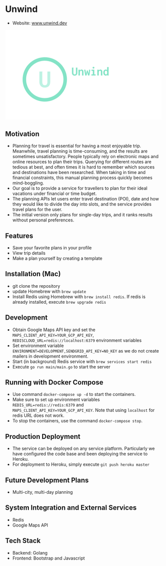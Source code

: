 # Unwind

+ Website: www.unwind.dev

![Unwind Logo](assets/public/logo.png)

## Motivation
* Planning for travel is essential for having a most enjoyable trip.
Meanwhile, travel planning is time-consuming, and the results are sometimes unsatisfactory.
People typically rely on electronic maps and online resources to plan their trips.
Querying for different routes are tedious at best, and often times it is hard to remember which sources and destinations have been researched.
When taking in time and financial constraints, this manual planning process quickly becomes mind-boggling.
* Our goal is to provide a service for travellers to plan for their ideal vacations under financial or time budget.
* The planning APIs let users enter travel destination (POI), date and how they would like to divide the day into slots, and the service provides travel plans for the user.
* The initial version only plans for single-day trips, and it ranks results without personal preferences.

## Features
* Save your favorite plans in your profile
* View trip details
* Make a plan yourself by creating a template

## Installation (Mac)
* git clone the repository
* update Homebrew with `brew update`
* Install Redis using Homebrew with `brew install redis`. If redis is already installed, execute `brew upgrade redis`


## Development
* Obtain Google Maps API key and set the `MAPS_CLIENT_API_KEY=YOUR_GCP_API_KEY`,
`REDISCLOUD_URL=redis://localhost:6379` environment variables
* Set environment variable `ENVIRONMENT=DEVELOPMENT,SENDGRID_API_KEY=NO_KEY` as we do not create mailers in development environment.
* Start (in background) Redis service with `brew services start redis`
* Execute `go run main/main.go` to start the server

## Running with Docker Compose
* Use command `docker-compose up -d` to start the containers.
* Make sure to set up environment variables `REDIS_URL=redis://redis:6379` and `MAPS_CLIENT_API_KEY=YOUR_GCP_API_KEY`. Note that using `localhost` for redis URL does not work.
* To stop the containers, use the command `docker-compose stop`.

## Production Deployment
* The service can be deployed on any service platform.
Particularly we have configured the code base and been deploying the service to Heroku.
* For deployment to Heroku, simply execute `git push heroku master` 


## Future Development Plans
* Multi-city, multi-day planning


## System Integration and External Services
* Redis
* Google Maps API


## Tech Stack
* Backend: Golang
* Frontend: Bootstrap and Javascript
